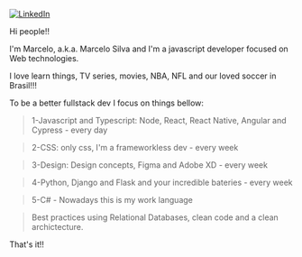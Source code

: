 [![LinkedIn][linkedin-shield]][linkedin-url]

Hi people!!

I'm Marcelo, a.k.a. Marcelo Silva and I'm a javascript developer focused on Web technologies.

I love learn things, TV series, movies, NBA, NFL and our loved soccer in Brasil!!!

To be a better fullstack dev I focus on things bellow:

> 1-Javascript and Typescript: Node, React, React Native, Angular and Cypress - every day

> 2-CSS: only css, I'm a frameworkless dev - every week

> 3-Design: Design concepts, Figma and Adobe XD - every week

> 4-Python, Django and Flask and your incredible bateries - every week

> 5-C# - Nowadays this is my work language

> Best practices using Relational Databases, clean code and a clean archictecture.

That's it!!


[linkedin-shield]: https://img.shields.io/badge/-LinkedIn-black.svg?style=flat-square&logo=linkedin&colorB=555
[linkedin-url]: https://www.linkedin.com/in/marcelo-lopes-da-silva-2b831856/
